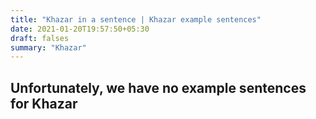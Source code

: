 ```yaml
---
title: "Khazar in a sentence | Khazar example sentences"
date: 2021-01-20T19:57:50+05:30
draft: falses
summary: "Khazar"
---
```

## Unfortunately, we have no example sentences for Khazar                 
